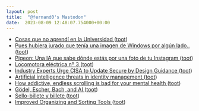 ```yaml
---
layout: post
title:  "@fernand0's Mastodon"
date:  2023-08-09 12:48:07.754000+00:00
---
```

*  [Cosas que no aprendí en la Universidad ](https://www.elladodelmal.com/2023/07/cosas-que-no-aprendi-en-la-universidad.htm) ([toot](https://mastodon.social/@fernand0/110859733412582566))
*  [Pues hubiera jurado que tenía una imagen de Windows por algún lado.. ](https://mastodon.social/@fernand0/110859572436287800) ([toot](https://mastodon.social/@fernand0/110859572436287800))
*  [Pigeon: Una IA que sabe dónde estás por una foto de tu Instagram ](https://www.elladodelmal.com/2023/07/pigeon-una-ia-que-sabe-donde-estas-por.htm) ([toot](https://mastodon.social/@fernand0/110859484230383234))
*  [Locomotora eléctrica nº 3 ](https://www.flickr.com/photos/fernand0/53094150372) ([toot](https://mastodon.social/@fernand0/110859191230429112))
*  [Industry Experts Urge CISA to Update Secure by Design Guidance ](https://www.infosecurity-magazine.com/news/experts-cisa-update-secure-design) ([toot](https://mastodon.social/@fernand0/110859189796667767))
*  [Artificial intelligence threats in identity management  ](https://securityintelligence.com/articles/artificial-intelligence-threats-in-identity-management/) ([toot](https://mastodon.social/@fernand0/110858944503487227))
*  [How addictive, endless scrolling is bad for your mental health ](https://www.washingtonpost.com/science/2023/07/14/social-media-mental-crisis-youths) ([toot](https://mastodon.social/@fernand0/110858624835582413))
*  [Gödel, Escher, Bach, and AI ](https://www.theatlantic.com/ideas/archive/2023/07/godel-escher-bach-geb-ai/674589) ([toot](https://mastodon.social/@fernand0/110858450147607746))
*  [Sello-billete y billete ](https://avecesunafoto.wordpress.com/2023/08/08/sello-billete-y-billete) ([toot](https://mastodon.social/@fernand0/110855231750921828))
*  [Improved Organizing and Sorting Tools ](https://blog.instapaper.com/post/72382734210084044) ([toot](https://mastodon.social/@fernand0/110855111042469101))
